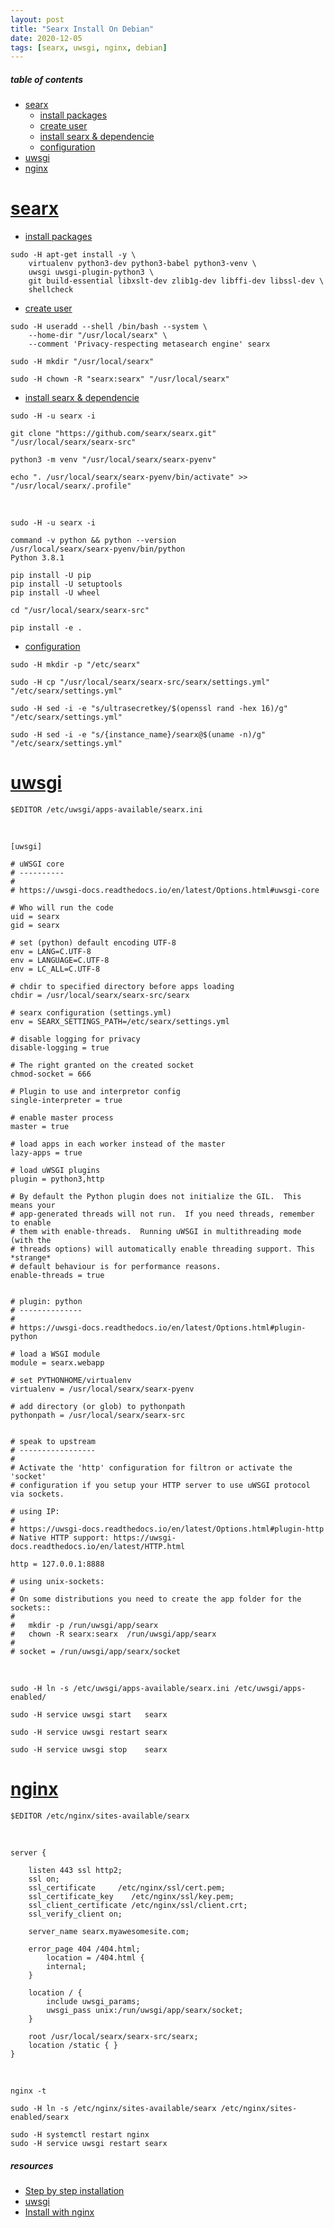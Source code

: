 ```yaml
---
layout: post
title: "Searx Install On Debian"
date: 2020-12-05
tags: [searx, uwsgi, nginx, debian]
---
```


##### table of contents
- [searx](#searx)
  - [install packages](#installpackages)
  - [create user](#createuser)
  - [install searx & dependencie](#installsearx&dependencie)
  - [configuration](#configuration)
- [uwsgi](#uwsgi)
- [nginx](#nginx)

# [searx](#searx)
- [install packages](#installpackages)

```
sudo -H apt-get install -y \
    virtualenv python3-dev python3-babel python3-venv \
    uwsgi uwsgi-plugin-python3 \
    git build-essential libxslt-dev zlib1g-dev libffi-dev libssl-dev \
    shellcheck
```

- [create user](#createuser)

```
sudo -H useradd --shell /bin/bash --system \
    --home-dir "/usr/local/searx" \
    --comment 'Privacy-respecting metasearch engine' searx

sudo -H mkdir "/usr/local/searx"

sudo -H chown -R "searx:searx" "/usr/local/searx"
```

- [install searx & dependencie](#installsearx&dependencie)

```
sudo -H -u searx -i

git clone "https://github.com/searx/searx.git" "/usr/local/searx/searx-src"

python3 -m venv "/usr/local/searx/searx-pyenv"

echo ". /usr/local/searx/searx-pyenv/bin/activate" >>  "/usr/local/searx/.profile"
```

<br />

```
sudo -H -u searx -i

command -v python && python --version
/usr/local/searx/searx-pyenv/bin/python
Python 3.8.1

pip install -U pip
pip install -U setuptools
pip install -U wheel

cd "/usr/local/searx/searx-src"

pip install -e .
```

- [configuration](#configuration)

```
sudo -H mkdir -p "/etc/searx"

sudo -H cp "/usr/local/searx/searx-src/searx/settings.yml" "/etc/searx/settings.yml"

sudo -H sed -i -e "s/ultrasecretkey/$(openssl rand -hex 16)/g" "/etc/searx/settings.yml"

sudo -H sed -i -e "s/{instance_name}/searx@$(uname -n)/g" "/etc/searx/settings.yml"
```

# [uwsgi](#uwsgi)

```
$EDITOR /etc/uwsgi/apps-available/searx.ini
```

<br />

```
[uwsgi]

# uWSGI core
# ----------
#
# https://uwsgi-docs.readthedocs.io/en/latest/Options.html#uwsgi-core

# Who will run the code
uid = searx
gid = searx

# set (python) default encoding UTF-8
env = LANG=C.UTF-8
env = LANGUAGE=C.UTF-8
env = LC_ALL=C.UTF-8

# chdir to specified directory before apps loading
chdir = /usr/local/searx/searx-src/searx

# searx configuration (settings.yml)
env = SEARX_SETTINGS_PATH=/etc/searx/settings.yml

# disable logging for privacy
disable-logging = true

# The right granted on the created socket
chmod-socket = 666

# Plugin to use and interpretor config
single-interpreter = true

# enable master process
master = true

# load apps in each worker instead of the master
lazy-apps = true

# load uWSGI plugins
plugin = python3,http

# By default the Python plugin does not initialize the GIL.  This means your
# app-generated threads will not run.  If you need threads, remember to enable
# them with enable-threads.  Running uWSGI in multithreading mode (with the
# threads options) will automatically enable threading support. This *strange*
# default behaviour is for performance reasons.
enable-threads = true


# plugin: python
# --------------
#
# https://uwsgi-docs.readthedocs.io/en/latest/Options.html#plugin-python

# load a WSGI module
module = searx.webapp

# set PYTHONHOME/virtualenv
virtualenv = /usr/local/searx/searx-pyenv

# add directory (or glob) to pythonpath
pythonpath = /usr/local/searx/searx-src


# speak to upstream
# -----------------
#
# Activate the 'http' configuration for filtron or activate the 'socket'
# configuration if you setup your HTTP server to use uWSGI protocol via sockets.

# using IP:
#
# https://uwsgi-docs.readthedocs.io/en/latest/Options.html#plugin-http
# Native HTTP support: https://uwsgi-docs.readthedocs.io/en/latest/HTTP.html

http = 127.0.0.1:8888

# using unix-sockets:
#
# On some distributions you need to create the app folder for the sockets::
#
#   mkdir -p /run/uwsgi/app/searx
#   chown -R searx:searx  /run/uwsgi/app/searx
#
# socket = /run/uwsgi/app/searx/socket
```

<br />

```
sudo -H ln -s /etc/uwsgi/apps-available/searx.ini /etc/uwsgi/apps-enabled/

sudo -H service uwsgi start   searx

sudo -H service uwsgi restart searx

sudo -H service uwsgi stop    searx
```

# [nginx](#nginx)

```
$EDITOR /etc/nginx/sites-available/searx
```

<br />

```
server {

    listen 443 ssl http2;
    ssl on;
    ssl_certificate     /etc/nginx/ssl/cert.pem;
    ssl_certificate_key    /etc/nginx/ssl/key.pem;
    ssl_client_certificate /etc/nginx/ssl/client.crt;
    ssl_verify_client on;

    server_name searx.myawesomesite.com;

    error_page 404 /404.html;
        location = /404.html {
        internal;
    }

    location / {
        include uwsgi_params;
        uwsgi_pass unix:/run/uwsgi/app/searx/socket;
    }

    root /usr/local/searx/searx-src/searx;
    location /static { }
}
```

<br />

```
nginx -t

sudo -H ln -s /etc/nginx/sites-available/searx /etc/nginx/sites-enabled/searx

sudo -H systemctl restart nginx
sudo -H service uwsgi restart searx
```

##### resources
- [Step by step installation](https://searx.github.io/searx/admin/installation-searx.html)
- [uwsgi](https://searx.github.io/searx/admin/installation-uwsgi.html)
- [Install with nginx](https://searx.github.io/searx/admin/installation-nginx.html)